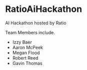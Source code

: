 # RatioAiHackathon
AI Hackathon hosted by Ratio

Team Members include.

* Izzy Baer   
* Aaron McPeek
* Megan Flood
* Robert Reed
* Gavin Thomas

